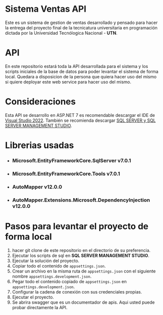 # Sistema Ventas API

Este es un sistema de gestion de ventas desarrollado y pensado para hacer la entrega del proyecto final de la tecnicatura universitaria en programación dictada por la Universidad Tecnólogica Nacional - **UTN**.

# API
En este repositorio estará toda la API desarrollada para el sistema y los scripts iniciales de la base de datos para poder levantar el sistema de forma local. Quedara a disposicion de la persona que quiera hacer uso del mismo si quiere deployar este web service para hacer uso del mismo.

# Consideraciones
Esta API se desarrollo en ASP.NET 7 es recomendable descargar el IDE de [Visual Studio 2022](https://visualstudio.microsoft.com/es/vs/).
También se recomienda descargar [SQL SERVER y SQL SERVER MANAGEMENT STUDIO](https://www.microsoft.com/es-es/sql-server/sql-server-downloads).

# Librerias usadas

- ### Microsoft.EntityFrameworkCore.SqlServer v7.0.1
- ### Microsoft.EntityFrameworkCore.Tools v7.0.1 
- ### AutoMapper v12.0.0
- ### AutoMapper.Extensions.Microsoft.DependencyInjection v12.0.0

# Pasos para levantar el proyecto de forma local
1. hacer git clone de este repositorio en el directorio de su preferencia.
2. Ejecutar los scripts de sql en **SQL SERVER MANAGEMENT STUDIO**.
3. Ejecutar la solución del proyecto.
4. Copiar todo el contenido de `appsettings.json`.
5. Crear un archivo en la misma ruta de `appsettings.json` con el siguiente nombre `appsettings.development.json`.
6. Pegar todo el contenido copiado de `appsettings.json` en `appsettings.development.json`.
7. Configurar la cadena de conexión con sus credenciales propias.
8. Ejecutar el proyecto.
9. Se abrira swagger que es un documentador de apis. Aqui usted puede probar directamente la API.

